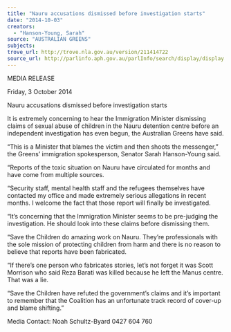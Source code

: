 ```yaml
---
title: "Nauru accusations dismissed before investigation starts"
date: "2014-10-03"
creators:
  - "Hanson-Young, Sarah"
source: "AUSTRALIAN GREENS"
subjects:
trove_url: http://trove.nla.gov.au/version/211414722
source_url: http://parlinfo.aph.gov.au/parlInfo/search/display/display.w3p;query=Id%3A%22media/pressrel/3427254%22
---
```


 MEDIA RELEASE    

 Friday, 3 October 2014    

 Nauru accusations dismissed before  investigation starts    

 It is extremely concerning to hear the Immigration Minister dismissing claims of sexual abuse of  children in the Nauru detention centre before an independent investigation has even begun, the  Australian Greens have said.    

 “This is a Minister that blames the victim and then shoots the messenger,” the Greens’  immigration spokesperson, Senator Sarah Hanson-Young said.    

 “Reports of the toxic situation on Nauru have circulated for months and have come from  multiple sources.    

 “Security staff, mental health staff and the refugees themselves have contacted my office and  made extremely serious allegations in recent months. I welcome the fact that those report will  finally be investigated.    

 “It’s concerning that the Immigration Minister seems to be pre-judging the investigation. He  should look into these claims before dismissing them.    

 “Save the Children do amazing work on Nauru. They’re professionals with the sole mission of  protecting children from harm and there is no reason to believe that reports have been  fabricated.    

 “If there’s one person who fabricates stories, let’s not forget it was Scott Morrison who said  Reza Barati was killed because he left the Manus centre. That was a lie.    

 “Save the Children have refuted the government’s claims and it’s important to remember that  the Coalition has an unfortunate track record of cover-up and blame shifting.”    

 

 Media Contact: Noah Schultz-Byard 0427 604 760    

 

 

